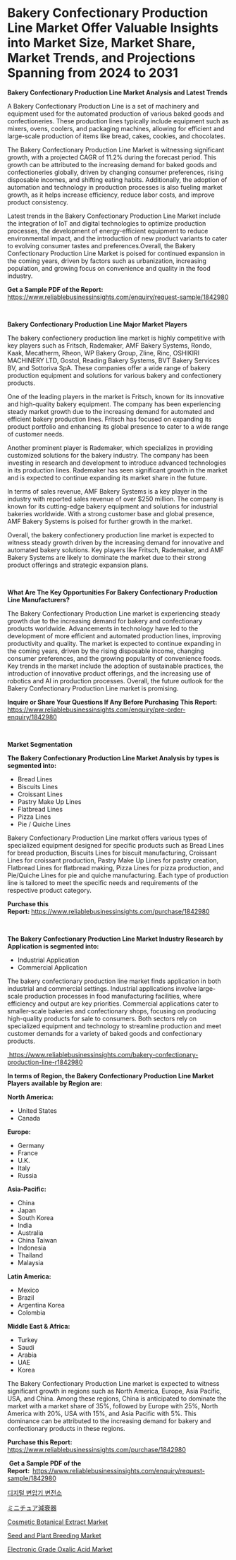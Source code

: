 <p><h1>Bakery Confectionary Production Line Market Offer Valuable Insights into Market Size, Market Share, Market Trends, and Projections Spanning from 2024 to 2031</h1></p><p><strong>Bakery Confectionary Production Line Market Analysis and Latest Trends</strong></p>
<p><p>A Bakery Confectionary Production Line is a set of machinery and equipment used for the automated production of various baked goods and confectioneries. These production lines typically include equipment such as mixers, ovens, coolers, and packaging machines, allowing for efficient and large-scale production of items like bread, cakes, cookies, and chocolates.</p><p>The Bakery Confectionary Production Line Market is witnessing significant growth, with a projected CAGR of 11.2% during the forecast period. This growth can be attributed to the increasing demand for baked goods and confectioneries globally, driven by changing consumer preferences, rising disposable incomes, and shifting eating habits. Additionally, the adoption of automation and technology in production processes is also fueling market growth, as it helps increase efficiency, reduce labor costs, and improve product consistency.</p><p>Latest trends in the Bakery Confectionary Production Line Market include the integration of IoT and digital technologies to optimize production processes, the development of energy-efficient equipment to reduce environmental impact, and the introduction of new product variants to cater to evolving consumer tastes and preferences.Overall, the Bakery Confectionary Production Line Market is poised for continued expansion in the coming years, driven by factors such as urbanization, increasing population, and growing focus on convenience and quality in the food industry.</p></p>
<p><strong>Get a Sample PDF of the Report:&nbsp;</strong> <a href="https://www.reliablebusinessinsights.com/enquiry/request-sample/1842980">https://www.reliablebusinessinsights.com/enquiry/request-sample/1842980</a></p>
<p>&nbsp;</p>
<p><strong>Bakery Confectionary Production Line Major Market Players</strong></p>
<p><p>The bakery confectionery production line market is highly competitive with key players such as Fritsch, Rademaker, AMF Bakery Systems, Rondo, Kaak, Mecatherm, Rheon, WP Bakery Group, Zline, Rinc, OSHIKIRI MACHINERY LTD, Gostol, Reading Bakery Systems, BVT Bakery Services BV, and Sottoriva SpA. These companies offer a wide range of bakery production equipment and solutions for various bakery and confectionery products.</p><p>One of the leading players in the market is Fritsch, known for its innovative and high-quality bakery equipment. The company has been experiencing steady market growth due to the increasing demand for automated and efficient bakery production lines. Fritsch has focused on expanding its product portfolio and enhancing its global presence to cater to a wide range of customer needs.</p><p>Another prominent player is Rademaker, which specializes in providing customized solutions for the bakery industry. The company has been investing in research and development to introduce advanced technologies in its production lines. Rademaker has seen significant growth in the market and is expected to continue expanding its market share in the future.</p><p>In terms of sales revenue, AMF Bakery Systems is a key player in the industry with reported sales revenue of over $250 million. The company is known for its cutting-edge bakery equipment and solutions for industrial bakeries worldwide. With a strong customer base and global presence, AMF Bakery Systems is poised for further growth in the market.</p><p>Overall, the bakery confectionery production line market is expected to witness steady growth driven by the increasing demand for innovative and automated bakery solutions. Key players like Fritsch, Rademaker, and AMF Bakery Systems are likely to dominate the market due to their strong product offerings and strategic expansion plans.</p></p>
<p>&nbsp;</p>
<p><strong>What Are The Key Opportunities For Bakery Confectionary Production Line Manufacturers?</strong></p>
<p><p>The Bakery Confectionary Production Line market is experiencing steady growth due to the increasing demand for bakery and confectionary products worldwide. Advancements in technology have led to the development of more efficient and automated production lines, improving productivity and quality. The market is expected to continue expanding in the coming years, driven by the rising disposable income, changing consumer preferences, and the growing popularity of convenience foods. Key trends in the market include the adoption of sustainable practices, the introduction of innovative product offerings, and the increasing use of robotics and AI in production processes. Overall, the future outlook for the Bakery Confectionary Production Line market is promising.</p></p>
<p><strong>Inquire or Share Your Questions If Any Before Purchasing This Report:</strong> <a href="https://www.reliablebusinessinsights.com/enquiry/pre-order-enquiry/1842980">https://www.reliablebusinessinsights.com/enquiry/pre-order-enquiry/1842980</a></p>
<p>&nbsp;</p>
<p><strong>Market Segmentation</strong></p>
<p><strong>The Bakery Confectionary Production Line Market Analysis by types is segmented into:</strong></p>
<p><ul><li>Bread Lines</li><li>Biscuits Lines</li><li>Croissant Lines</li><li>Pastry Make Up Lines</li><li>Flatbread Lines</li><li>Pizza Lines</li><li>Pie / Quiche Lines</li></ul></p>
<p><p>Bakery Confectionary Production Line market offers various types of specialized equipment designed for specific products such as Bread Lines for bread production, Biscuits Lines for biscuit manufacturing, Croissant Lines for croissant production, Pastry Make Up Lines for pastry creation, Flatbread Lines for flatbread making, Pizza Lines for pizza production, and Pie/Quiche Lines for pie and quiche manufacturing. Each type of production line is tailored to meet the specific needs and requirements of the respective product category.</p></p>
<p><strong>Purchase this Report:&nbsp;</strong><a href="https://www.reliablebusinessinsights.com/purchase/1842980">https://www.reliablebusinessinsights.com/purchase/1842980</a></p>
<p>&nbsp;</p>
<p><strong>The Bakery Confectionary Production Line Market Industry Research by Application is segmented into:</strong></p>
<p><ul><li>Industrial Application</li><li>Commercial Application</li></ul></p>
<p><p>The bakery confectionary production line market finds application in both industrial and commercial settings. Industrial applications involve large-scale production processes in food manufacturing facilities, where efficiency and output are key priorities. Commercial applications cater to smaller-scale bakeries and confectionary shops, focusing on producing high-quality products for sale to consumers. Both sectors rely on specialized equipment and technology to streamline production and meet customer demands for a variety of baked goods and confectionary products.</p></p>
<p><a href="https://www.reliablebusinessinsights.com/bakery-confectionary-production-line-r1842980">&nbsp;https://www.reliablebusinessinsights.com/bakery-confectionary-production-line-r1842980</a></p>
<p><strong>In terms of Region, the Bakery Confectionary Production Line Market Players available by Region are:</strong></p>
<p>
    <p> <strong> North America: </strong>
        <ul>
            <li>United States</li>
            <li>Canada</li>
        </ul>
        </p> 
    <p> <strong> Europe: </strong>
        <ul>
            <li>Germany</li>
            <li>France</li>
            <li>U.K.</li>
            <li>Italy</li>
            <li>Russia</li>
        </ul>
        </p> 
    <p> <strong> Asia-Pacific: </strong>
        <ul>
            <li>China</li>
            <li>Japan</li>
            <li>South Korea</li>
            <li>India</li>
            <li>Australia</li>
            <li>China Taiwan</li>
            <li>Indonesia</li>
            <li>Thailand</li>
            <li>Malaysia</li>
        </ul>
        </p> 
    <p> <strong> Latin America: </strong>
        <ul>
            <li>Mexico</li>
            <li>Brazil</li>
            <li>Argentina Korea</li>
            <li>Colombia</li>
        </ul>
        </p> 
    <p> <strong> Middle East & Africa: </strong>
        <ul>
            <li>Turkey</li>
            <li>Saudi</li>
            <li>Arabia</li>
            <li>UAE</li>
            <li>Korea</li>
        </ul>
    </p>
    </p>
<p><p>The Bakery Confectionary Production Line market is expected to witness significant growth in regions such as North America, Europe, Asia Pacific, USA, and China. Among these regions, China is anticipated to dominate the market with a market share of 35%, followed by Europe with 25%, North America with 20%, USA with 15%, and Asia Pacific with 5%. This dominance can be attributed to the increasing demand for bakery and confectionary products in these regions.</p></p>
<p><strong>Purchase this Report: </strong><a href="https://www.reliablebusinessinsights.com/purchase/1842980">https://www.reliablebusinessinsights.com/purchase/1842980</a></p>
<p>&nbsp;<strong>Get a Sample PDF of the Report:&nbsp;&nbsp;</strong><a href="https://www.reliablebusinessinsights.com/enquiry/request-sample/1842980">https://www.reliablebusinessinsights.com/enquiry/request-sample/1842980</a></p>
<p><strong></strong></p>
<p><p><a href="https://github.com/vsckjg50460/Market-Research-Report-List-3/blob/main/2092801128339.md">디지털 변압기 변전소</a></p><p><a href="https://github.com/AbigaleHuel/Market-Research-Report-List-1/blob/main/1272676122452.md">ミニチュア減衰器</a></p><p><a href="https://github.com/HenrietteMills1/Market-Research-Report-List-2/blob/main/cosmetic-botanical-extract-market.md">Cosmetic Botanical Extract Market</a></p><p><a href="https://www.linkedin.com/pulse/in-depth-analysis-global-seed-plant-breeding-market-scope-its-rapid-wygtc?trackingId=R3L0Fx15k8%2Fqg8QQhxdLEA%3D%3D">Seed and Plant Breeding Market</a></p><p><a href="https://www.linkedin.com/pulse/analyzing-electronic-grade-oxalic-acid-market-dynamics-n9wyc?trackingId=6U3LvF15sNXJWzN37pindw%3D%3D">Electronic Grade Oxalic Acid Market</a></p></p>